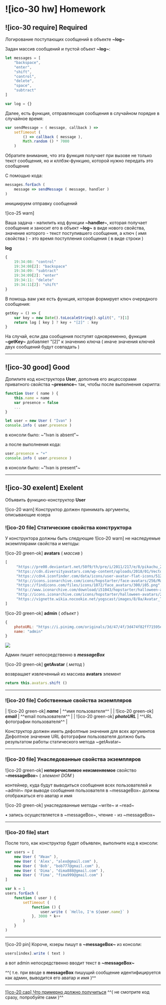 # ![ico-30 hw] Homework

## ![ico-30 require] Required

Логирование поступающих сообщений в объекте **~log~**

Задан массив сообщений и пустой объект **~log~**:

~~~javascript
let messages = [
    "backspace",
    "enter",
    "shift",
    "control",
    "delete",
    "space",
    "subtract"
]

var log = {}
~~~

Далее, есть функция, отправляющая сообщения в случайном порядке в случайное время:

~~~javascript
var sendMessage = ( message, callback ) =>
    setTimeout (
        () => callback ( message ),
        Math.random () * 7000
    )
~~~

Обратите внимание, что эта функция получает при вызове не только текст сообщения, но и кллбэк-функцию, которой нужно передать это сообщение

С помощью кода:

~~~javascript
messages.forEach (
    message => sendMessage ( message, handler )
)
~~~

инициируем отправку сообщений

![ico-25 warn]

Ваша задача - напилить код функции **~handler~**,
которая получает сообщение и заносит его в объект **~log~**
в виде нового свойства,
значение которого - текст поступившего сообщения,
а ключ ( имя свойства ) - это время поступления сообщения ( в виде строки )

**log**
~~~js
{
    19:34:08: "control"
    19:34:08[2]: "backspace"
    19:34:09: "subtract"
    19:34:09[2]: "enter"
    19:34:11: "delete"
    19:34:11[2]: "shift"
}
~~~

В помощь вам уже есть функция, которая формирует ключ очередного сообщения:

~~~javascript
getKey = () => {
    var key = new Date().toLocaleString().split(", ")[1]
    return log [ key ] ? key + "[2]" : key
}
~~~

На случай, если два сообщения поступят одновременно, функция **~getKey~** добавляет "[2]" к значению ключа ( иначе значения ключей двух сообщений будут совпадать )

____________________________________________________________________________

## ![ico-30 good] Good

Допилите код конструктора **User**, дополнив его акцессорами приватного свойства **~presence~** так, чтобы после выполнения скрипта:

~~~javascript
function User ( name ) {
    this.name = name
    var presence = false
    ...
}

let user = new User ( "Ivan" )
console.info ( user.presence )
~~~

в консоли было: ~"Ivan is absent"~

а после выполнения кода:

~~~javascript
user.presence = "+"
console.info ( user.presence )
~~~

в консоли было: ~"Ivan is present"~

_______________________________________________________________________________

## ![ico-30 exelent] Exelent

Объявить функцию-конструктор **User**

![ico-20 warn] Конструктор должен принимать аргументы, описывающие юзера

### ![ico-20 file] Статические свойства конструктора

У конструктора должны быть следующие ![ico-20 warn] не наследуемые экземплярами свойства и методы:

![ico-20 green-ok] **avatars** ( _массив_ )

~~~js
[
     "https://pre00.deviantart.net/50f9/th/pre/i/2011/217/e/8/pikachu_2_by_nostalgiaattack-d45jd3i.png",
     "https://cdn.diversityavatars.com/wp-content/uploads/2018/01/Vector-Smart-Object-5.png",
     "https://cdn4.iconfinder.com/data/icons/user-avatar-flat-icons/512/User_Avatar-31-512.png",
     "http://icons.iconarchive.com/icons/hopstarter/face-avatars/256/Male-Face-L3-icon.png",
     "https://findicons.com/files/icons/1072/face_avatars/300/i05.png",
     "http://www.iconarchive.com/download/i51043/hopstarter/halloween-avatars/Gomez.ico",
     "http://icons.iconarchive.com/icons/hopstarter/halloween-avatars/256/Zombie-2-icon.png",
     "https://vignette.wikia.nocookie.net/yogscast/images/8/8a/Avatar_Turps_2015.jpg"
]
~~~

![ico-20 green-ok] **admin** ( _объект_ )

~~~js
{
    photoURL: "https://i.pinimg.com/originals/3d/47/4f/3d474f82ff71595e8081f9a120892ae8.gif",
    name: "admin"
}
~~~

![](https://i.pinimg.com/originals/3d/47/4f/3d474f82ff71595e8081f9a120892ae8.gif)

Админ пишет непосредственно в **_messageBox_**

![ico-20 green-ok] **getAvatar** ( _метод_ )

возвращает извлеченный из массива **avatars** элемент

~~~javascript
return this.avatars.shift ()
~~~

__________________

### ![ico-20 file]  Собственные свойства экземпляров

| ![ico-20 green-ok] **_name_** | ^^имя пользователя^^ |
| ![ico-20 green-ok] **_email_** | ^^email пользователя^^ |
| ![ico-20 green-ok] **_photoURL_** | ^^URL фотографии пользователя^^ |

Конструктор должен иметь дефолтные значения для всех аргументов
Дефолтное значение URL фотографии пользователя должно быть результатом работы статического метода ~getAvatar~

___________________

### ![ico-20 file] Унаследованные свойства экземпляров

![ico-20 green-ok] **неперечислимое неизменяемое** свойство **~messageBox~** ( _элемент DOM_ )

контейнер, куда будут выводиться сообщения всех пользователей и ~admin~
при выводе сообщения пользователя в ~messageBox~ должны отображаться его аватар и имя

![ico-20 green-ok] унаследованные методы ~write~ и ~read~

• запись осуществляется в ~messageBox~, чтение - из ~messageBox~

_____________________

### ![ico-20 file] start

После того, как конструктор будет объявлен, выполните код в консоли:

~~~~js
var users = [
    new User ( "Иван" ),
    new User ( 'Alex', "alex@gmail.com" ),
    new User ( 'Bob', "bob777@gmail.com" ),
    new User ( 'Dima', "dima888@gmail.com" ),
    new User ( 'Fima', "fima999@gmail.com" )
]

var k = 1
users.forEach (
    function ( user ) {
        setTimeout (
            function () {
                user.write ( `Hello, I'm ${user.name}` )
            }, 3000 * k++
        )
    }
)
~~~~

__________________________

![ico-20 pin] Короче, юзеры пишут в **~messageBox~** из консоли:

~~~js
users[index].write ( text )
~~~

а вот admin непосредственно вводит текст в **~messageBox~**

^^( т.е. при вводе в **messageBox** пишущий сообщение идентифицируется как админ, выводится его аватар и имя )^^

________________________

[![ico-20 cap] Что примерно должно получиться](https://garevna.github.io/js-samples/#12)
^^( не смотрите код сразу, попробуйте сами )^^
